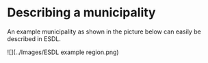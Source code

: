 # Describing a municipality

An example municipality as shown in the picture below can easily be described in ESDL.

![](../Images/ESDL example region.png)
